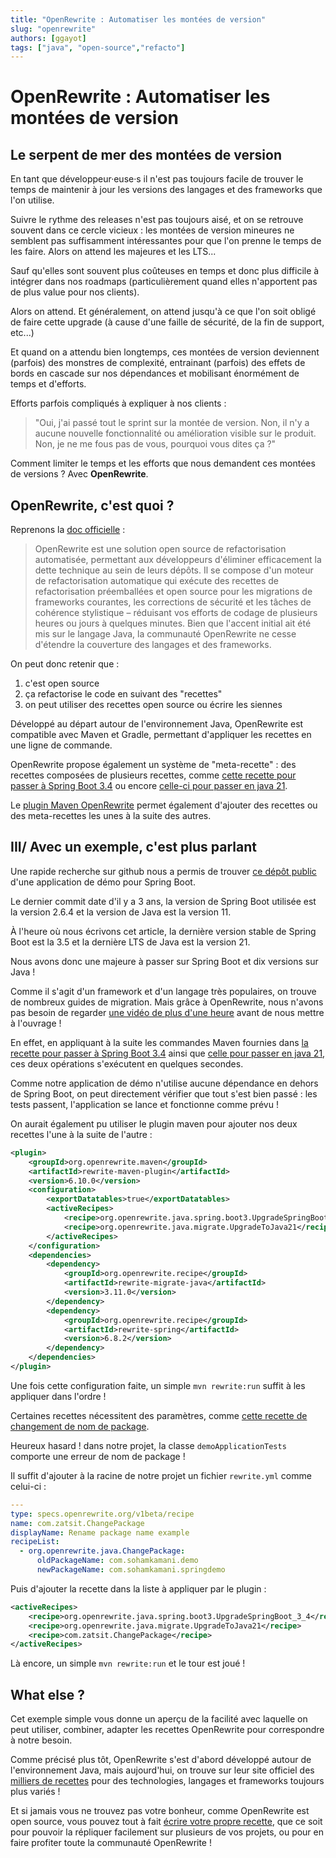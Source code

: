 ```yaml
---
title: "OpenRewrite : Automatiser les montées de version"
slug: "openrewrite"
authors: [ggayot]
tags: ["java", "open-source","refacto"]
---
```


# OpenRewrite : Automatiser les montées de version

## Le serpent de mer des montées de version

En tant que développeur·euse·s il n'est pas toujours facile de trouver le temps de maintenir à jour les versions des langages et des frameworks que l'on utilise.

Suivre le rythme des releases n'est pas toujours aisé, et on se retrouve souvent dans ce cercle vicieux : les montées de version mineures ne semblent pas suffisamment intéressantes pour que l'on prenne le temps de les faire. Alors on attend les majeures et les LTS...

Sauf qu'elles sont souvent plus coûteuses en temps et donc plus difficile à intégrer dans nos roadmaps (particulièrement quand elles n'apportent pas de plus value pour nos clients).

Alors on attend. Et généralement, on attend jusqu'à ce que l'on soit obligé de faire cette upgrade (à cause d'une faille de sécurité, de la fin de support, etc...)

Et quand on a attendu bien longtemps, ces montées de version deviennent (parfois) des monstres de complexité, entrainant (parfois) des effets de bords en cascade sur nos dépendances et mobilisant énormément de temps et d'efforts.

Efforts parfois compliqués à expliquer à nos clients :
> "Oui, j'ai passé tout le sprint sur la montée de version. Non, il n'y a aucune nouvelle fonctionnalité ou amélioration visible sur le produit. Non, je ne me fous pas de vous, pourquoi vous dites ça ?"

Comment limiter le temps et les efforts que nous demandent ces montées de versions ? Avec **OpenRewrite**.

## OpenRewrite, c'est quoi ?

Reprenons la [doc officielle](https://docs.openrewrite.org/) :

> OpenRewrite est une solution open source de refactorisation automatisée, permettant aux développeurs d'éliminer efficacement la dette technique au sein de leurs dépôts.
> Il se compose d'un moteur de refactorisation automatique qui exécute des recettes de refactorisation préemballées et open source pour les migrations de frameworks courantes, les corrections de sécurité et les tâches de cohérence stylistique – réduisant vos efforts de codage de plusieurs heures ou jours à quelques minutes.
> Bien que l'accent initial ait été mis sur le langage Java, la communauté OpenRewrite ne cesse d'étendre la couverture des langages et des frameworks.

On peut donc retenir que :
1. c'est open source
2. ça refactorise le code en suivant des "recettes"
3. on peut utiliser des recettes open source ou écrire les siennes

Développé au départ autour de l'environnement Java, OpenRewrite est compatible avec Maven et Gradle, permettant d'appliquer les recettes en une ligne de commande.

OpenRewrite propose également un système de "meta-recette" : des recettes composées de plusieurs recettes, comme [cette recette pour passer à Spring Boot 3.4](https://docs.openrewrite.org/recipes/java/spring/boot3/upgradespringboot_3_4) ou encore [celle-ci pour passer en java 21](https://docs.openrewrite.org/recipes/java/migrate/upgradetojava21).

Le [plugin Maven OpenRewrite](https://docs.openrewrite.org/running-recipes/getting-started) permet également d'ajouter des recettes ou des meta-recettes les unes à la suite des autres.

## III/ Avec un exemple, c'est plus parlant

Une rapide recherche sur github nous a permis de trouver [ce dépôt public](https://github.com/sohamkamani/spring-demo) d'une application de démo pour Spring Boot.

Le dernier commit date d'il y a 3 ans, la version de Spring Boot utilisée est la version 2.6.4 et la version de Java est la version 11.

À l'heure où nous écrivons cet article, la dernière version stable de Spring Boot est la 3.5 et la dernière LTS de Java est la version 21.

Nous avons donc une majeure à passer sur Spring Boot et dix versions sur Java !

Comme il s'agit d'un framework et d'un langage très populaires, on trouve de nombreux guides de migration. Mais grâce à OpenRewrite, nous n'avons pas besoin de regarder [une vidéo de plus d'une heure](https://www.youtube.com/watch?v=HrRQExD3xow) avant de nous mettre à l'ouvrage !

En effet, en appliquant à la suite les commandes Maven fournies dans [la recette pour passer à Spring Boot 3.4](https://docs.openrewrite.org/recipes/java/spring/boot3/upgradespringboot_3_4) ainsi que [celle pour passer en java 21](https://docs.openrewrite.org/recipes/java/migrate/upgradetojava21), ces deux opérations s'exécutent en quelques secondes.

Comme notre application de démo n'utilise aucune dépendance en dehors de Spring Boot, on peut directement vérifier que tout s'est bien passé : les tests passent, l'application se lance et fonctionne comme prévu !

On aurait également pu utiliser le plugin maven pour ajouter nos deux recettes l'une à la suite de l'autre :

```xml
<plugin>
    <groupId>org.openrewrite.maven</groupId>
    <artifactId>rewrite-maven-plugin</artifactId>
    <version>6.10.0</version>
    <configuration>
        <exportDatatables>true</exportDatatables>
        <activeRecipes>
            <recipe>org.openrewrite.java.spring.boot3.UpgradeSpringBoot_3_4</recipe>
            <recipe>org.openrewrite.java.migrate.UpgradeToJava21</recipe>
        </activeRecipes>
    </configuration>
    <dependencies>
        <dependency>
            <groupId>org.openrewrite.recipe</groupId>
            <artifactId>rewrite-migrate-java</artifactId>
            <version>3.11.0</version>
        </dependency>
        <dependency>
            <groupId>org.openrewrite.recipe</groupId>
            <artifactId>rewrite-spring</artifactId>
            <version>6.8.2</version>
        </dependency>
    </dependencies>
</plugin>
```

Une fois cette configuration faite, un simple `mvn rewrite:run` suffit à les appliquer dans l'ordre !

Certaines recettes nécessitent des paramètres, comme [cette recette de changement de nom de package](https://docs.openrewrite.org/recipes/java/changepackage).

Heureux hasard ! dans notre projet, la classe `demoApplicationTests` comporte une erreur de nom de package !

Il suffit d'ajouter à la racine de notre projet un fichier `rewrite.yml` comme celui-ci :

```yaml
---
type: specs.openrewrite.org/v1beta/recipe
name: com.zatsit.ChangePackage
displayName: Rename package name example
recipeList:
  - org.openrewrite.java.ChangePackage:
      oldPackageName: com.sohamkamani.demo
      newPackageName: com.sohamkamani.springdemo
```

Puis d'ajouter la recette dans la liste à appliquer par le plugin :

```xml
<activeRecipes>
    <recipe>org.openrewrite.java.spring.boot3.UpgradeSpringBoot_3_4</recipe>
    <recipe>org.openrewrite.java.migrate.UpgradeToJava21</recipe>
    <recipe>com.zatsit.ChangePackage</recipe>
</activeRecipes>
```

Là encore, un simple `mvn rewrite:run` et le tour est joué !

## What else ?

Cet exemple simple vous donne un aperçu de la facilité avec laquelle on peut utiliser, combiner, adapter les recettes OpenRewrite pour correspondre à notre besoin.

Comme précisé plus tôt, OpenRewrite s'est d'abord développé autour de l'environnement Java, mais aujourd'hui, on trouve sur leur site officiel des [milliers de recettes](https://docs.openrewrite.org/recipes) pour des technologies, langages et frameworks toujours plus variés !

Et si jamais vous ne trouvez pas votre bonheur, comme OpenRewrite est open source, vous pouvez tout à fait [écrire votre propre recette](https://docs.openrewrite.org/authoring-recipes), que ce soit pour pouvoir la répliquer facilement sur plusieurs de vos projets, ou pour en faire profiter toute la communauté OpenRewrite !